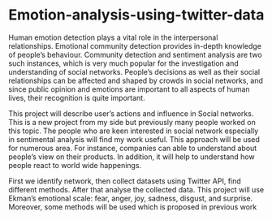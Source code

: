 # Emotion-analysis-using-twitter-data


Human emotion detection plays a vital role in the interpersonal relationships. 
Emotional community detection provides in-depth knowledge of people’s 
behaviour. Community detection and sentiment analysis are two such 
instances, which is very much popular for the investigation and understanding 
of social networks. People’s decisions as well as their social relationships can 
be affected and shaped by crowds in social networks, and since public opinion 
and emotions are important to all aspects of human lives, their recognition is 
quite important.

This project will describe user’s actions and influence in Social networks.
This is a new project from my side but previously many people worked on 
this topic. The people who are keen interested in social network especially in 
sentimental analysis will find my work useful.
This approach will be used for numerous area. For instance, companies can 
able to understand about people’s view on their products. In addition, it will 
help to understand how people react to world wide happenings.

First we identify network, then collect datasets using Twitter API, find 
different methods. After that analyse the collected data.
This project will use Ekman’s emotional scale: fear, anger, joy, sadness, 
disgust, and surprise. Moreover, some methods will be used which is proposed 
in previous work


